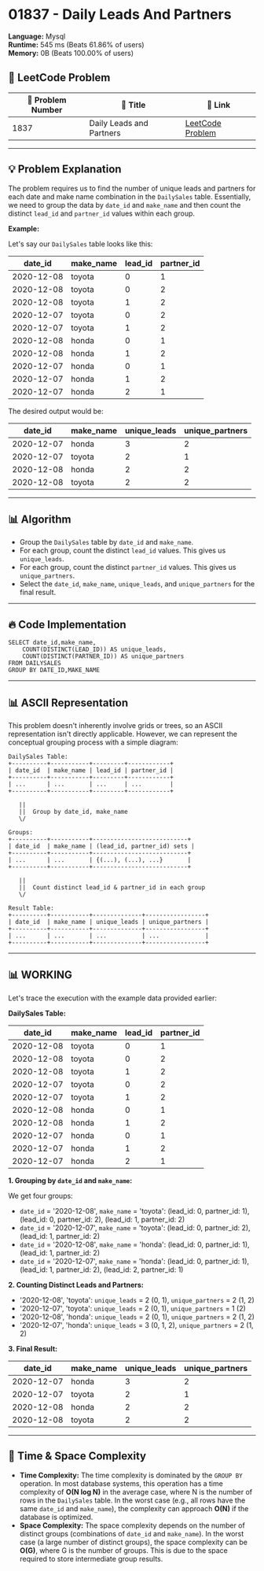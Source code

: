# 01837 - Daily Leads And Partners
    
**Language:** Mysql  
**Runtime:** 545 ms (Beats 61.86% of users)  
**Memory:** 0B (Beats 100.00% of users)  

## 📝 **LeetCode Problem**
| 🔢 Problem Number | 📌 Title | 🔗 Link |
|------------------|--------------------------|--------------------------|
| 1837 | Daily Leads and Partners | [LeetCode Problem](https://leetcode.com/problems/daily-leads-and-partners/) |

---

## 💡 **Problem Explanation**

The problem requires us to find the number of unique leads and partners for each date and make name combination in the `DailySales` table.  Essentially, we need to group the data by `date_id` and `make_name` and then count the distinct `lead_id` and `partner_id` values within each group.

**Example:**

Let's say our `DailySales` table looks like this:

| date_id    | make_name | lead_id | partner_id |
|------------|-----------|---------|------------|
| 2020-12-08 | toyota    | 0       | 1          |
| 2020-12-08 | toyota    | 0       | 2          |
| 2020-12-08 | toyota    | 1       | 2          |
| 2020-12-07 | toyota    | 0       | 2          |
| 2020-12-07 | toyota    | 1       | 2          |
| 2020-12-08 | honda     | 0       | 1          |
| 2020-12-08 | honda     | 1       | 2          |
| 2020-12-07 | honda     | 0       | 1          |
| 2020-12-07 | honda     | 1       | 2          |
| 2020-12-07 | honda     | 2       | 1          |

The desired output would be:

| date_id    | make_name | unique_leads | unique_partners |
|------------|-----------|--------------|-----------------|
| 2020-12-07 | honda     | 3            | 2               |
| 2020-12-07 | toyota    | 2            | 1               |
| 2020-12-08 | honda     | 2            | 2               |
| 2020-12-08 | toyota    | 2            | 2               |

---

## 📊 **Algorithm**
*  Group the `DailySales` table by `date_id` and `make_name`.
*  For each group, count the distinct `lead_id` values. This gives us `unique_leads`.
*  For each group, count the distinct `partner_id` values. This gives us `unique_partners`.
*  Select the `date_id`, `make_name`, `unique_leads`, and `unique_partners` for the final result.

---

## 🔥 **Code Implementation**
```mysql
SELECT date_id,make_name,
    COUNT(DISTINCT(LEAD_ID)) AS unique_leads,
    COUNT(DISTINCT(PARTNER_ID)) AS unique_partners
FROM DAILYSALES
GROUP BY DATE_ID,MAKE_NAME

```

---

## 📊 **ASCII Representation**

This problem doesn't inherently involve grids or trees, so an ASCII representation isn't directly applicable. However, we can represent the conceptual grouping process with a simple diagram:

```
DailySales Table:
+----------+-----------+---------+------------+
| date_id  | make_name | lead_id | partner_id |
+----------+-----------+---------+------------+
| ...      | ...       | ...     | ...        |
+----------+-----------+---------+------------+

   ||
   ||  Group by date_id, make_name
   \/

Groups:
+----------+-----------+---------------------------+
| date_id  | make_name | (lead_id, partner_id) sets |
+----------+-----------+---------------------------+
| ...      | ...       | {(...), (...), ...}       |
+----------+-----------+---------------------------+

   ||
   ||  Count distinct lead_id & partner_id in each group
   \/

Result Table:
+----------+-----------+--------------+-----------------+
| date_id  | make_name | unique_leads | unique_partners |
+----------+-----------+--------------+-----------------+
| ...      | ...       | ...          | ...             |
+----------+-----------+--------------+-----------------+

```

---

## 📊 **WORKING**

Let's trace the execution with the example data provided earlier:

**DailySales Table:**

| date_id    | make_name | lead_id | partner_id |
|------------|-----------|---------|------------|
| 2020-12-08 | toyota    | 0       | 1          |
| 2020-12-08 | toyota    | 0       | 2          |
| 2020-12-08 | toyota    | 1       | 2          |
| 2020-12-07 | toyota    | 0       | 2          |
| 2020-12-07 | toyota    | 1       | 2          |
| 2020-12-08 | honda     | 0       | 1          |
| 2020-12-08 | honda     | 1       | 2          |
| 2020-12-07 | honda     | 0       | 1          |
| 2020-12-07 | honda     | 1       | 2          |
| 2020-12-07 | honda     | 2       | 1          |

**1. Grouping by `date_id` and `make_name`:**

We get four groups:

*   `date_id` = '2020-12-08', `make_name` = 'toyota': (lead_id: 0, partner_id: 1), (lead_id: 0, partner_id: 2), (lead_id: 1, partner_id: 2)
*   `date_id` = '2020-12-07', `make_name` = 'toyota': (lead_id: 0, partner_id: 2), (lead_id: 1, partner_id: 2)
*   `date_id` = '2020-12-08', `make_name` = 'honda': (lead_id: 0, partner_id: 1), (lead_id: 1, partner_id: 2)
*   `date_id` = '2020-12-07', `make_name` = 'honda': (lead_id: 0, partner_id: 1), (lead_id: 1, partner_id: 2), (lead_id: 2, partner_id: 1)

**2. Counting Distinct Leads and Partners:**

*   '2020-12-08', 'toyota':  `unique_leads` = 2 (0, 1), `unique_partners` = 2 (1, 2)
*   '2020-12-07', 'toyota': `unique_leads` = 2 (0, 1), `unique_partners` = 1 (2)
*   '2020-12-08', 'honda': `unique_leads` = 2 (0, 1), `unique_partners` = 2 (1, 2)
*   '2020-12-07', 'honda': `unique_leads` = 3 (0, 1, 2), `unique_partners` = 2 (1, 2)

**3. Final Result:**

| date_id    | make_name | unique_leads | unique_partners |
|------------|-----------|--------------|-----------------|
| 2020-12-07 | honda     | 3            | 2               |
| 2020-12-07 | toyota    | 2            | 1               |
| 2020-12-08 | honda     | 2            | 2               |
| 2020-12-08 | toyota    | 2            | 2               |

---

## 🚀 **Time & Space Complexity**

*   **Time Complexity:** The time complexity is dominated by the `GROUP BY` operation.  In most database systems, this operation has a time complexity of **O(N log N)** in the average case, where N is the number of rows in the `DailySales` table. In the worst case (e.g., all rows have the same `date_id` and `make_name`), the complexity can approach **O(N)** if the database is optimized.
*   **Space Complexity:** The space complexity depends on the number of distinct groups (combinations of `date_id` and `make_name`). In the worst case (a large number of distinct groups), the space complexity can be **O(G)**, where G is the number of groups. This is due to the space required to store intermediate group results.
    